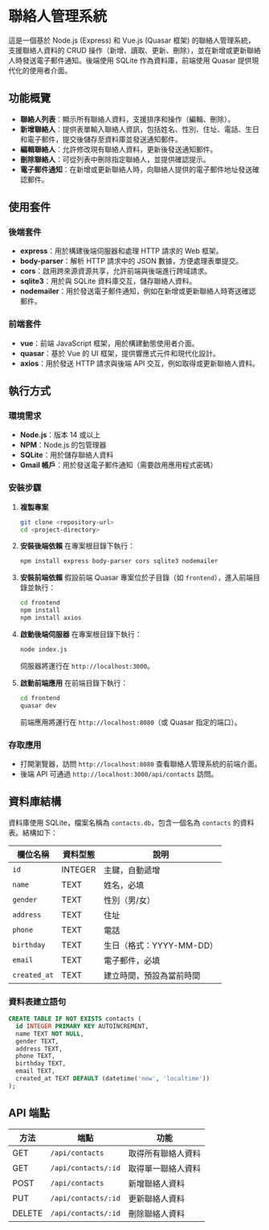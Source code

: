 # 聯絡人管理系統

這是一個基於 Node.js (Express) 和 Vue.js (Quasar 框架) 的聯絡人管理系統，支援聯絡人資料的 CRUD 操作（新增、讀取、更新、刪除），並在新增或更新聯絡人時發送電子郵件通知。後端使用 SQLite 作為資料庫，前端使用 Quasar 提供現代化的使用者介面。

## 功能概覽

- **聯絡人列表**：顯示所有聯絡人資料，支援排序和操作（編輯、刪除）。
- **新增聯絡人**：提供表單輸入聯絡人資訊，包括姓名、性別、住址、電話、生日和電子郵件，提交後儲存至資料庫並發送通知郵件。
- **編輯聯絡人**：允許修改現有聯絡人資料，更新後發送通知郵件。
- **刪除聯絡人**：可從列表中刪除指定聯絡人，並提供確認提示。
- **電子郵件通知**：在新增或更新聯絡人時，向聯絡人提供的電子郵件地址發送確認郵件。

## 使用套件

### 後端套件
- **express**：用於構建後端伺服器和處理 HTTP 請求的 Web 框架。
- **body-parser**：解析 HTTP 請求中的 JSON 數據，方便處理表單提交。
- **cors**：啟用跨來源資源共享，允許前端與後端進行跨域請求。
- **sqlite3**：用於與 SQLite 資料庫交互，儲存聯絡人資料。
- **nodemailer**：用於發送電子郵件通知，例如在新增或更新聯絡人時寄送確認郵件。

### 前端套件
- **vue**：前端 JavaScript 框架，用於構建動態使用者介面。
- **quasar**：基於 Vue 的 UI 框架，提供響應式元件和現代化設計。
- **axios**：用於發送 HTTP 請求與後端 API 交互，例如取得或更新聯絡人資料。

## 執行方式

### 環境需求
- **Node.js**：版本 14 或以上
- **NPM**：Node.js 的包管理器
- **SQLite**：用於儲存聯絡人資料
- **Gmail 帳戶**：用於發送電子郵件通知（需要啟用應用程式密碼）

### 安裝步驟
1. **複製專案**
   ```bash
   git clone <repository-url>
   cd <project-directory>
   ```

2. **安裝後端依賴**
   在專案根目錄下執行：
   ```bash
   npm install express body-parser cors sqlite3 nodemailer
   ```

3. **安裝前端依賴**
   假設前端 Quasar 專案位於子目錄（如 `frontend`），進入前端目錄並執行：
   ```bash
   cd frontend
   npm install
   npm install axios
   ```

4. **啟動後端伺服器**
   在專案根目錄下執行：
   ```bash
   node index.js
   ```
   伺服器將運行在 `http://localhost:3000`。

5. **啟動前端應用**
   在前端目錄下執行：
   ```bash
   cd frontend
   quasar dev
   ```
   前端應用將運行在 `http://localhost:8080`（或 Quasar 指定的端口）。

### 存取應用
- 打開瀏覽器，訪問 `http://localhost:8080` 查看聯絡人管理系統的前端介面。
- 後端 API 可通過 `http://localhost:3000/api/contacts` 訪問。

## 資料庫結構

資料庫使用 SQLite，檔案名稱為 `contacts.db`，包含一個名為 `contacts` 的資料表。結構如下：

| 欄位名稱    | 資料型態        | 說明                     |
|-------------|-----------------|--------------------------|
| `id`        | INTEGER         | 主鍵，自動遞增          |
| `name`      | TEXT            | 姓名，必填               |
| `gender`    | TEXT            | 性別（男/女）            |
| `address`   | TEXT            | 住址                     |
| `phone`     | TEXT            | 電話                     |
| `birthday`  | TEXT            | 生日（格式：YYYY-MM-DD） |
| `email`     | TEXT            | 電子郵件，必填           |
| `created_at`| TEXT            | 建立時間，預設為當前時間 |

### 資料表建立語句
```sql
CREATE TABLE IF NOT EXISTS contacts (
  id INTEGER PRIMARY KEY AUTOINCREMENT,
  name TEXT NOT NULL,
  gender TEXT,
  address TEXT,
  phone TEXT,
  birthday TEXT,
  email TEXT,
  created_at TEXT DEFAULT (datetime('now', 'localtime'))
);
```

## API 端點

| 方法   | 端點                      | 功能                   |
|--------|---------------------------|------------------------|
| GET    | `/api/contacts`           | 取得所有聯絡人資料     |
| GET    | `/api/contacts/:id`       | 取得單一聯絡人資料     |
| POST   | `/api/contacts`           | 新增聯絡人資料         |
| PUT    | `/api/contacts/:id`       | 更新聯絡人資料         |
| DELETE | `/api/contacts/:id`       | 刪除聯絡人資料         |

